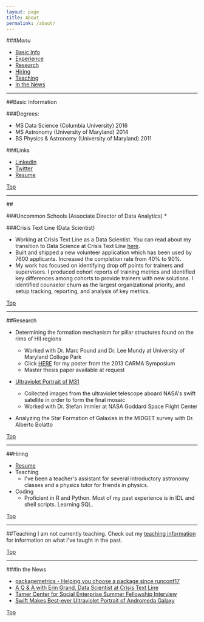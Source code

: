 ```yaml
---
layout: page
title: About
permalink: /about/
---
```


###<a name="top"></a>*Menu*
* [Basic Info](#info)
* [Experience](#experience)
* [Research](#research)
* [Hiring](#hire)
* [Teaching](#teaching)
* [In the News](#press)

---

##<a name="info"></a>Basic Information
<!--  This would be a great space to explain yourself --> 
  
###Degrees: 
* MS Data Science (Columbia University) 2016
* MS Astronomy (University of Maryland) 2014
* BS Physics & Astronomy  (University of Maryland) 2011

###Links
* [LinkedIn](https://www.linkedin.com/in/eringrand)
* [Twitter](https://www.twitter.com/astroeringrand)
* [Resume](https://www.dropbox.com/s/8vit837qrfepnpq/resume.pdf?dl=0)

[Top](#top)


---
##<a name="experience"></a>

###Uncommon Schools (Associate Director of Data Analytics)
* 

###Crisis Text Line (Data Scientist)
* Working at Crisis Text Line as a Data Scientist. You can read about my transition to Data Science at Crisis Text Line [here](http://datascience.columbia.edu/q-erin-grand-data-scientist-crisis-text-line).
* Built and shipped a new volunteer application which has been used by 7600 applicants. Increased the completion rate from 40% to 90%.
* My work has focused on identifying drop off points for trainers and supervisors. I produced cohort reports of training metrics and identified key differences among cohorts to provide trainers with new solutions. I identified counselor churn as the largest organizational priority, and setup tracking, reporting, and analysis of key metrics.

[Top](#top)

---
##<a name="research"></a>Research
* Determining the formation mechanism for pillar structures found on the rims of HII regions  
	* Worked with Dr. Marc Pound and Dr. Lee Mundy at University of Maryland College Park
	* Click [HERE](https://kicp-workshops.uchicago.edu/carma2013/depot/poster-grand-erin.pdf) for my poster from the 2013 CARMA Symposium
	* Master thesis paper available at request 

* [Ultraviolet Portrait of M31](http://www.nasa.gov/mission_pages/swift/bursts/uv_andromeda.html)
	* Collected images from the ultraviolet telescope aboard NASA's swift satellite in order to
	form the final mosaic
	* Worked with Dr. Stefan Immler at NASA Goddard Space Flight Center

* Analyzing the Star Formation of Galaxies in the MIDGET survey with Dr. Alberto Bolatto

[Top](#top)

---

##<a name="hire"></a>Hiring
* [Resume](https://www.dropbox.com/s/8vit837qrfepnpq/resume.pdf?dl=0)
* Teaching
	*  I've been a teacher's assistant for several introductory astronomy classes 
	and a physics tutor for friends in physics. 
* Coding
	* Proficient in R and Python. Most of my past experience is in IDL and shell scripts. Learning SQL.

[Top](#top)

---

##<a name="teaching"></a>Teaching
I am not currently teaching.  Check out my [teaching information](https://eringrand.github.io/teaching/) for information on what I've taught in the past.

[Top](#top)

---
		
###<a name="press"></a>In the News

* [packagemetrics - Helping you choose a package since runconf17](https://ropensci.org/blog/blog/2017/06/27/packagemetrics)
* [A Q & A with Erin Grand, Data Scientist at Crisis Text Line](http://datascience.columbia.edu/q-erin-grand-data-scientist-crisis-text-line)
* [Tamer Center for Social Enterprise Summer Fellowship Interview](http://columbiasocialenterprise.org/sesummerfellows/student/erin-grand/)
* [Swift Makes Best-ever Ultraviolet Portrait of Andromeda Galaxy](http://www.nasa.gov/mission_pages/swift/bursts/uv_andromeda.html)

[Top](#top)


